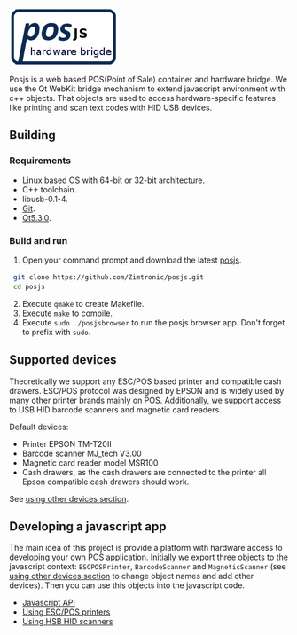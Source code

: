 ![Posjs](docs/images/posjs_logo.png)

Posjs is a web based POS(Point of Sale) container and hardware bridge. We use the Qt WebKit bridge 
mechanism to extend javascript environment with c++ objects. That objects are used 
to access hardware-specific features like printing and scan text codes with HID USB devices.

## Building

### Requirements

* Linux based OS with 64-bit or 32-bit architecture. 
* C++ toolchain.
* libusb-0.1-4.
* [Git](http://git-scm.com/).
* [Qt5.3.0](http://qt-project.org/downloads).

### Build and run

1. Open your command prompt and download the latest [posjs](https://github.com/Zimtronic/posjs).

 ```sh
  git clone https://github.com/Zimtronic/posjs.git
  cd posjs
  ```
  
2. Execute `qmake` to create Makefile. 
3. Execute `make` to compile.
4. Execute `sudo ./posjsbrowser` to run the posjs browser app. Don't forget to prefix with `sudo`. 

## Supported devices

Theoretically we support any ESC/POS based printer and compatible cash drawers. ESC/POS protocol was designed by EPSON 
and is widely used by many other printer brands mainly on POS. Additionally, we support access
to USB HID barcode scanners and magnetic card readers.

Default devices:

* Printer EPSON TM-T20II
* Barcode scanner MJ_tech V3.00
* Magnetic card reader model MSR100 
* Cash drawers, as the cash drawers are connected to the printer all Epson compatible cash drawers should work. 

See [using other devices section](docs/supporteddevices.md).

## Developing a javascript app

The main idea of ​​this project is provide a platform with hardware access to developing your own POS application. 
Initially we export three objects to the javascript context: `ESCPOSPrinter`, `BarcodeScanner` and `MagneticScanner` 
(see [using other devices section](docs/supporteddevices.md) to change object names and add other devices). 
Then you can use this objects into the javascript code. 

* [Javascript API](docs/javascriptapi.md)
* [Using ESC/POS printers](docs/printer.md)
* [Using HSB HID scanners](docs/hid.md)
